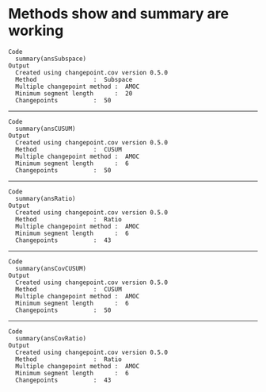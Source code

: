 # Methods show and summary are working

    Code
      summary(ansSubspace)
    Output
      Created using changepoint.cov version 0.5.0 
      Method			    :  Subspace 
      Multiple changepoint method :  AMOC 
      Minimum segment length      :  20 
      Changepoints		    :  50 

---

    Code
      summary(ansCUSUM)
    Output
      Created using changepoint.cov version 0.5.0 
      Method			    :  CUSUM 
      Multiple changepoint method :  AMOC 
      Minimum segment length      :  6 
      Changepoints		    :  50 

---

    Code
      summary(ansRatio)
    Output
      Created using changepoint.cov version 0.5.0 
      Method			    :  Ratio 
      Multiple changepoint method :  AMOC 
      Minimum segment length      :  6 
      Changepoints		    :  43 

---

    Code
      summary(ansCovCUSUM)
    Output
      Created using changepoint.cov version 0.5.0 
      Method			    :  CUSUM 
      Multiple changepoint method :  AMOC 
      Minimum segment length      :  6 
      Changepoints		    :  50 

---

    Code
      summary(ansCovRatio)
    Output
      Created using changepoint.cov version 0.5.0 
      Method			    :  Ratio 
      Multiple changepoint method :  AMOC 
      Minimum segment length      :  6 
      Changepoints		    :  43 

